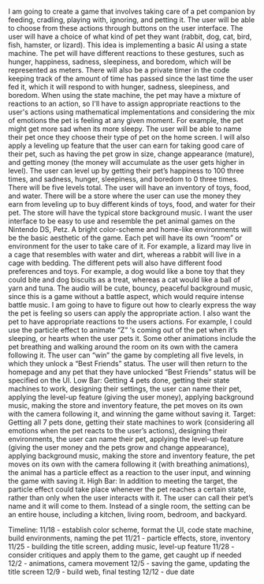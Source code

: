   I am going to create a game that involves taking care of a pet companion by feeding, cradling, playing with, ignoring, and petting it. The user will be able to choose from these actions through buttons on the user interface. The user will have a choice of what kind of pet they want (rabbit, dog, cat, bird, fish, hamster, or lizard). This idea is implementing a basic AI using a state machine. The pet will have different reactions to these gestures, such as hunger, happiness, sadness, sleepiness, and boredom, which will be represented as meters. There will also be a private timer in the code keeping track of the amount of time has passed since the last time the user fed it, which it will respond to with hunger, sadness, sleepiness, and boredom. 
When using the state machine, the pet may have a mixture of reactions to an action, so I'll have to assign appropriate reactions to the user's actions using mathematical implementations and considering the mix of emotions the pet is feeling at any given moment. For example, the pet might get more sad when its more sleepy. The user will be able to name their pet once they choose their type of pet on the home screen.
I will also apply a leveling up feature that the user can earn for taking good care of their pet, such as having the pet grow in size, change appearance (mature), and getting money (the money will accumulate as the user gets higher in level). The user can level up by getting their pet’s happiness to 100 three times, and sadness, hunger, sleepiness, and boredom to 0 three times. There will be five levels total.
The user will have an inventory of toys, food, and water. There will be a store where the user can use the money they earn from leveling up to buy different kinds of toys, food, and water for their pet. The store will have the typical store background music. 
	I want the user interface to be easy to use and resemble the pet animal games on the Nintendo DS, Petz. A bright color-scheme and home-like environments will be the basic aesthetic of the game. Each pet will have its own “room” or environment for the user to take care of it. For example, a lizard may live in a cage that resembles with water and dirt, whereas a rabbit will live in a cage with bedding. The different pets will also have different food preferences and toys. For example, a dog would like a bone toy that they could bite and dog biscuits as a treat, whereas a cat would like a ball of yarn and tuna. The audio will be cute, bouncy, peaceful background music, since this is a game without a battle aspect, which would require intense battle music. 
  I am going to have to figure out how to clearly express the way the pet is feeling so users can apply the appropriate action. I also want the pet to have appropriate reactions to the users actions. For example, I could use the particle effect to animate “Z” ‘s coming out of the pet when it’s sleeping, or hearts when the user pets it. Some other animations include the pet breathing and walking around the room on its own with the camera following it. 
The user can “win” the game by completing all five levels, in which they unlock a “Best Friends” status. The user will then return to the homepage and any pet that they have unlocked “Best Friends” status will be specified on the UI.
Low Bar: Getting 4 pets done, getting their state machines to work, designing their settings, the user can name their pet, applying the level-up feature (giving the user money), applying background music, making the store and inventory feature, the pet moves on its own with the camera following it, and winning the game without saving it.
Target: Getting all 7 pets done, getting their state machines to work (considering all emotions when the pet reacts to the user’s actions), designing their environments, the user can name their pet, applying the level-up feature (giving the user money and the pets grow and change appearance), applying background music, making the store and inventory feature, the pet moves on its own with the camera following it (with breathing animations), the animal has a particle effect as a reaction to the user input, and winning the game with saving it. 
High Bar: In addition to meeting the target, the particle effect could take place whenever the pet reaches a certain state, rather than only when the user interacts with it. The user can call their pet’s name and it will come to them. Instead of a single room, the setting can be an entire house, including a kitchen, living room, bedroom, and backyard.

Timeline: 
11/18 - establish color scheme, format the UI, code state machine, build environments, naming the pet 
11/21 - particle effects, store, inventory 
11/25 - building the title screen, adding music, level-up feature 
11/28 - consider critiques and apply them to the game, get caught up if needed 
12/2 - animations, camera movement 
12/5 - saving the game, updating the title screen 
12/9 - build web, final testing 
12/12 - due date 
